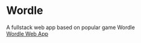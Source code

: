 
# Wordle
A fullstack web app based on popular game Wordle  
[Wordle Web App](https://wordle.utsavj.xyz)
